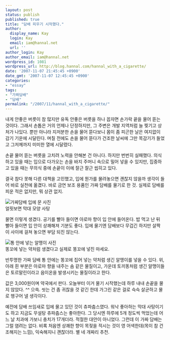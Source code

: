 ```yaml
---
layout: post
status: publish
published: true
title: "담배 피우기 시작했다."
author:
  display_name: Kay
  login: Kay
  email: iam@hannal.net
  url: ''
author_login: Kay
author_email: iam@hannal.net
wordpress_id: 1081
wordpress_url: http://blog.hannal.com/hannal_with_a_cigarette/
date: '2007-11-07 21:45:45 +0900'
date_gmt: '2007-11-07 12:45:45 +0900'
categories:
- "essay"
tags:
- "가짜담배"
- "담배"
permalink: "/2007/11/hannal_with_a_cigarette/"
---
```

<p>내게 안좋은 버릇이 참 많지만 유독 안좋은 버릇을 하나 꼽자면 손가락 끝을 물어 뜯는 것이다. 그래서 손톱은 거의 언제나 단정하지만, 그 주변은 개발 지역처럼 늘 찢기고 상처가 나있다. 뿐만 아니라 지저분한 손을 물어 뜯다보니 몸이 좀 피곤한 날은 여지없이 감기 기운에 시달린다. 며칠 전에도 손을 물어 뜯다가 건조한 날씨에 그만 목감기가 들었고 그저께까지 미미한 열에 시달렸다.</p>
<p>손끝 물어 뜯는 버릇을 고치려 노력을 안해본 건 아니다. 하지만 번번히 실패했다. 의식하고 있을 때는 입으로 다가오는 손을 바지 주머니 속으로 밀어 넣을 수 있지만, 집중하고 있을 때는 무의식 중에 손끝이 이에 잘근 잘근 씹히고 있다.</p>
<p>결국 참다 못해 다른 대책을 고민했고, 입에 뭔가를 물려놓으면 괜찮지 않을까 생각이 들어 바로 실천에 옮겼다. 바로 금연 보조 용품인 가짜 담배를 물기로 한 것. 실제로 담배를 피운 적은 없지만, 뭐 상관 없지.</p>
<p class="centerphoto"><img src="http://blog.hannal.com/assets/uploads/2007/11/a_cigarette_with_hannal1.jpg" alt="가짜담배 입에 문 사진" /><br />
얼핏보면 막대 모양 사탕</p>
<p>물면 이렇게 생겼다. 공기를 빨아 들이면 아로마 향이 입 안에 들어온다. 밥 먹고 난 뒤 빨아 들이면 입 안이 상쾌해져 기분도 좋다. 입에 물기엔 담배보다 무겁긴 하지만 살짝 이 사이에 걸쳐 놓으면 부담 되진 않는다.</p>
<p class="centerphoto"><img src="http://blog.hannal.com/assets/uploads/2007/11/bullets_for_a_cigarette1.jpg" alt="통 안에 넣는 알맹이 사진" /><br />
똥꼬에 넣는 약처럼 생겼다고 실제로 똥꼬에 넣진 마세요.</p>
<p>반투명한 가짜 담배 통 안에는 똥꼬에 집어 넣는 약처럼 생긴 알맹이를 넣을 수 있다. 위, 아래 흰 부분은 아로마 향을 내주는 솜 같은 물질이고, 가운데 토끼똥처럼 생긴 알맹이들은 토르말린이라고 음이온을 발생시키는 물질이라고 한다.</p>
<p>값은 3,000원이며 약국에서 판다. 오늘부터 이거 물기 시작했는데 하루 내내 손끝을 물지 않았다. ^^ 으쓱. 씻는 건 좀 귀찮을 것 같긴 한데 가그린 같은 걸로 슥슥 살균하고 물로 헹구어 낼 생각이다.</p>
<p>예전에 담배 쓰임새로 입에 물고 있던 것이 츄파춥스였다. 워낙 좋아하는 막대 사탕이기도 하고 지금도 무설탕 츄파춥스는 좋아한다. 그 당시엔 하루에 5개 정도씩 먹었는데 어느 날 치과에 가보니 충치가 17개더라. 적절한 대안이 아니었다. 그런데 이 가짜 담배는 그럴 염려는 없다. 비록 처음엔 상쾌한 향이 목젖을 적시는 것이 영 어색한데(목이 참 건조해지는 느낌), 익숙해지니 괜찮더라. 별 네 개짜리 추천.</p>
